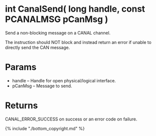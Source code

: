 # int CanalSend( long handle, const PCANALMSG pCanMsg  )

Send a non-blocking  message on a CANAL channel.

The instruction should NOT block and instead return an error if unable to directly send  the CAN message.

# Params

*  handle – Handle for open physical/logical interface.
*  pCanMsg – Message to send.

# Returns

CANAL_ERROR_SUCCESS on success or an error code on failure.

{% include "./bottom_copyright.md" %}